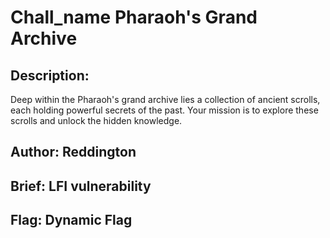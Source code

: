 # Chall_name Pharaoh's Grand Archive

## Description: 
Deep within the Pharaoh's grand archive lies a collection of ancient scrolls, each holding powerful secrets of the past. Your mission is to explore these scrolls and unlock the hidden knowledge. 

## Author: Reddington

## Brief: LFI vulnerability

## Flag: Dynamic Flag
